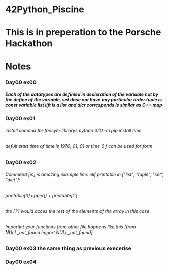 # 42Python_Piscine

# This is in preperation to the Porsche Hackathon


# Notes

### Day00 ex00

##### Each of the datatypes are definied in decleration of the variable not by the define of the variable, set dose not have any particular order tuple is const variable list lift is a list and dict corresponds is similar as C++ map


### Day00 ex01


###### install comand for fancyer librarys python 3.10 -m pip install time
###### defult start time of time is 1970, 01, 01 or time 0 f can be used for form

### Day00 ex02

###### Command [in] is amazing example line:    elif printable in ["list", "tuple", "set", "dict"]:

###### printable[0].upper() + printable[1:] 
###### the [1:] would acces the rest of the elements of the array in this case

###### Importint your functions from other file happens like this [from NULL_not_found import NULL_not_found]


### Day00 ex03 the same thing as previous execerise

### Day00 ex04

